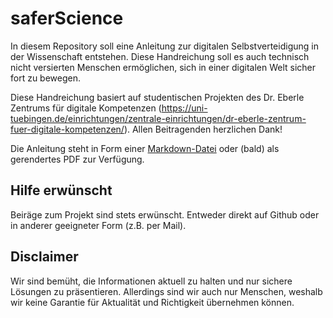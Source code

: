 # saferScience
In diesem Repository soll eine Anleitung zur digitalen Selbstverteidigung in der Wissenschaft entstehen. Diese Handreichung soll es auch technisch nicht versierten Menschen ermöglichen, sich in einer digitalen Welt sicher fort zu bewegen.

Diese Handreichung basiert auf studentischen Projekten des Dr. Eberle Zentrums für digitale Kompetenzen (https://uni-tuebingen.de/einrichtungen/zentrale-einrichtungen/dr-eberle-zentrum-fuer-digitale-kompetenzen/). Allen Beitragenden herzlichen Dank!

Die Anleitung steht in Form einer [Markdown-Datei](/text/SaferScience.md) oder (bald) als gerendertes PDF zur Verfügung.

## Hilfe erwünscht
Beiräge zum Projekt sind stets erwünscht. Entweder direkt auf Github oder in anderer geeigneter Form (z.B. per Mail).

## Disclaimer
Wir sind bemüht, die Informationen aktuell zu halten und nur sichere Lösungen zu präsentieren. Allerdings sind wir auch nur Menschen, weshalb wir keine Garantie für Aktualität und Richtigkeit übernehmen können.
